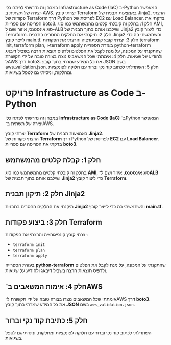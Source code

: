 
במבחן זה נדרשתי לפתח כלי Infrastructure as Code (IaC) ב-Python המאפשר יצירה של תשתית ב-AWS.
יצרתי קובץ Terraform באמצעות תבנית של Jinja2.
הרצתי פקודות של Terraform דרך Python לפריסת של EC2 עם Load Balancer.
בדקתי את הפריסה עם ספריית boto3.
חלק 1:
בחלק זה קיבלתי קלטים מהמשתמש כמו סוג AMI, סוג אינסטנס, איזור ושם ל-ALB ושילבנו אותם בתוך תבנית של Jinja2 כדי ליצור קובץ Terraform.
חלק 2:
תיקנתי את החלקים החסרים בתבנית Jinja2 והשתמשתי בה כדי לייצר קובץ main.tf.
חלק 3:
יצרתי קובץ קונפיגורציה והרצתי את הפקודות terraform init, terraform plan, ו-terraform apply בעזרת הספרייה python-terraform שהתקנתי על המכונה, על מנת לקבל את הפלטים ולדפיס תוצאות הרצה בשביל דיבאג ולהודיע על שגיאות.
חלק 4:
אימתתי שכל המשאביפ נוצרו בצורה טובה על ידי תקשורת לAWS דרך boto3.
את כל המידע שמרתי בתוך קובץ JSON בשם aws_validation.json.
חלק 5: 
השתדלתי לכתוב קוד נקי וברור עם חלוקה לפונקציות ומחלקות, וניסיתי גם לטפל בשגיאות.



# פרויקט Infrastructure as Code ב-Python

במבחן זה נדרשתי לפתח כלי **Infrastructure as Code (IaC)** ב־Python המאפשר יצירה של תשתית ב־AWS. 

יצרתי קובץ **Terraform** באמצעות תבנית של **Jinja2**.  
הרצתי פקודות של **Terraform** דרך Python לפריסת של **EC2** עם **Load Balancer**.  
בדקתי את הפריסה עם ספריית **boto3**.

## חלק 1: קבלת קלטים מהמשתמש
בחלק זה קיבלתי קלטים מהמשתמש כמו סוג **AMI**, סוג **אינסטנס**, איזור ושם ל־**ALB** ושילבנו אותם בתוך תבנית של **Jinja2** כדי ליצור קובץ **Terraform**.

## חלק 2: תיקון תבנית Jinja2
תיקנתי את החלקים החסרים בתבנית **Jinja2** והשתמשתי בה כדי לייצר קובץ **main.tf**.

## חלק 3: ביצוע פקודות Terraform
יצרתי קובץ קונפיגורציה והרצתי את הפקודות:
- `terraform init`
- `terraform plan`
- `terraform apply`

בעזרת הספרייה **python-terraform** שהתקנתי על המכונה, על מנת לקבל את הפלטים ולדפיס תוצאות הרצה בשביל דיבאג ולהודיע על שגיאות.

## חלק 4: אימות המשאבים ב־AWS
אימתתי שכל המשאבים נוצרו בצורה טובה על ידי תקשורת ל־AWS דרך **boto3**.  
את כל המידע שמרתי בתוך קובץ **JSON** בשם `aws_validation.json`.

## חלק 5: כתיבת קוד נקי וברור
השתדלתי לכתוב קוד נקי וברור עם חלוקה לפונקציות ומחלקות, וניסיתי גם לטפל בשגיאות.


